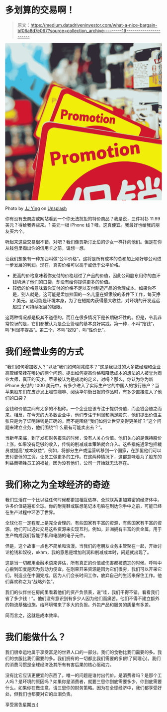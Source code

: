# 多划算的交易啊！

> 原文：<https://medium.datadriveninvestor.com/what-a-nice-bargain-bf06a8d7e067?source=collection_archive---------19----------------------->

![](img/985ab8d2b4fb51d39db8c379de02a74b.png)

Photo by [JJ Ying](https://unsplash.com/@jjying?utm_source=medium&utm_medium=referral) on [Unsplash](https://unsplash.com?utm_source=medium&utm_medium=referral)

你有没有去商店或网站看到一个你无法抗拒的特价商品？我是说，三件衬衫 11.99 美元？得给我弄些来。1 美元一根 iPhone 线？哇，这真便宜。我最好也给我的朋友买六个。

听起来这些交易很不错，对吧？我们像贾斯汀比伯的少女一样扑向他们。但是在你从钱包里掏出你的信用卡之前，请想一想。

让我们想象有一种东西叫做“公平价格”。这将是所有成本的总和加上刚好够公司进一步发展的利润。现在，真实价格可以高于或低于公平价格。

*   更高的价格意味着你支付的价格超过了产品的价值，因此公司股东用你的血汗钱填满了他们的口袋，却没有给你提供更多的价值。
*   较低的价格意味着你支付的价格不足以支付制造产品的合理成本。如果你不是，别人就是。这可能是孟加拉国的一名儿童在奴隶般的条件下工作，每天挣 2 美元。这可能是环境本身，为了在短期内获得最大收益，对环境的开发远远超过了可持续发展的极限。

这两种情况都是极其不道德的，而且在很多情况下是长期破坏性的。但是，令我非常惊讶的是，它们都被认为是企业管理的基本良好实践。第一种，不叫“抢钱”，叫“利润率提高”。第二个，不叫“奴役”，叫“性价比”。

# 我们经营业务的方式

“我们如何增加收入？”以及“我们如何削减成本？”这是我见过的大多数经理和企业高管经常挂在嘴边的两个问题。提出如何提高价格和降低成本的想法的人被誉为商业大师，真正的天才。苹果被认为是成功的定义，对吗？那么，你认为你为新 iPhone 支付的 1000 美元中，有多少进入了实际生产它的中国人的银行账户？当苹果股东们在皮沙发上啜饮咖啡、阅读华尔街日报的作品时，有多少直接进入了他们的口袋？

金钱和价值之间有太多的不相称。一个企业应该专注于提供价值，而金钱会随之而来。相反，在今天的大多数企业中，他们专注于利润和满足股东，他们提出价值主张只是为了证明赚钱是正确的。而不是围绕“我们如何让世界变得更美好？”这个问题来建立业务，他们围绕“什么最有可能卖出去？”。

当新年来临，到了发布财务报告的时候，没有人关心价值。他们关心的是保持股价上涨。如果没有足够的收入，传统的削减成本策略就会介入。这些措施通常包括裁员或提高“成本效益”，例如，将部分生产或运营转移到一个国家，在那里他们可以支付更低的工资，让员工做更多的工作。在这两种情况下，这都意味着为了股东的利益而牺牲员工的福祉，因为没有他们，公司一开始就无法存在。

# 我们称之为全球经济的奇迹

我们生活在一个比以往任何时候都更加相互依存、全球联系更加紧密的经济体中。许多价值链遍布全球。你的耐克鞋或联想笔记本电脑在到达你手中之前，可能已经在生产过程中环游了世界。

全球化在一定程度上是完全合理的。有些国家有丰富的资源，有些国家有丰富的资源。他们可以通过交易这些资源来实现互利。例如，非洲拥有丰富的贵金属，用于生产构成我们智能手机和电脑的电子元件。

但是，这个故事一点也不简单和浪漫。当我们的老朋友业务主管聚在一起，开始讨论抢钱和奴役，ekhm，我的意思是增加利润和削减成本时，问题就出现了。

这是当一切都用金融术语来评估，所有真正的价值或伤害都被遗忘的时候。呼叫中心搬到印度是因为劳动力便宜。在刚果开采资源是因为它们很穷，我们可以开采它们。制造业在中国完成，因为人们会长时间工作，放弃自己的生活来保住工作。他们喜欢称之为“战略外包”。

我们的伙伴坐在房间里看着他们的资产负债表，说“哇，我们干得不错。看看我们省了多少钱！”。他们没有意识到有多少人因为他们而痛苦。他们不得不建立额外的物流基础设施，给环境带来了多大的负担。外包产品和服务的质量有多差。

简而言之，这就是成本效率。

# 我们能做什么？

我们很幸运地属于享受富足的世界人口的一部分。我们的食物比我们需要的多。我们的衣服比我们需要的多。我们拥有的一切都比我们需要的多(除了同理心)。我们的消费习惯是全球经济及其所有有害后果的核心驱动力。

没有比它应该更便宜的东西了。唯一的问题是谁付出代价。是消费者吗？是那个工人吗？是环境的原因吗？如果你是消费者，就要三思你到底需要多少，你到底需要什么。如果你在做生意，请三思你的财务策略。因为在全球经济中，我们都享受好处，但我们也都要对它的血泪负责。

享受黑色星期五:)